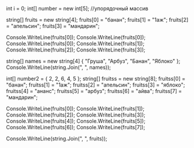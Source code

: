 int i = 0;
int[] number = new int[5]; //упорядочный массив

string[] fruits = new string[4];
fruits[0] = "банан";
fruits[1] = "1аж";
fruits[2] = "апельсин";
fruits[3] = "мандарин";

Console.WriteLine(fruits[0]);
Console.WriteLine(fruits[0]);
Console.WriteLine(fruits[0]);
Console.WriteLine(fruits[1]);
Console.WriteLine(fruits[2]);
Console.WriteLine(fruits[3]);


string[] names = new string[4] { "Груша", "Арбуз", "Банан", "Яблоко" };
Console.WriteLine(string.Join(", ", names));

int[] number2 = { 2, 2, 6, 4, 5 };
string[] fruitss = new string[8];
fruitss[0] = "банан";
fruitss[1] = "1аж";
fruitss[2] = "апельсин";
fruitss[3] = "яблоко";
fruitss[4] = "ананс";
fruitss[5] = "арбуз";
fruitss[6] = "айва";
fruitss[7] = "мандарин";

Console.WriteLine(fruits[0]);
Console.WriteLine(fruits[1]);
Console.WriteLine(fruits[2]);
Console.WriteLine(fruits[3]);
Console.WriteLine(fruits[4]);
Console.WriteLine(fruits[5]);
Console.WriteLine(fruits[6]);
Console.WriteLine(fruits[7]);

Console.WriteLine(string.Join(", ", fruits));
